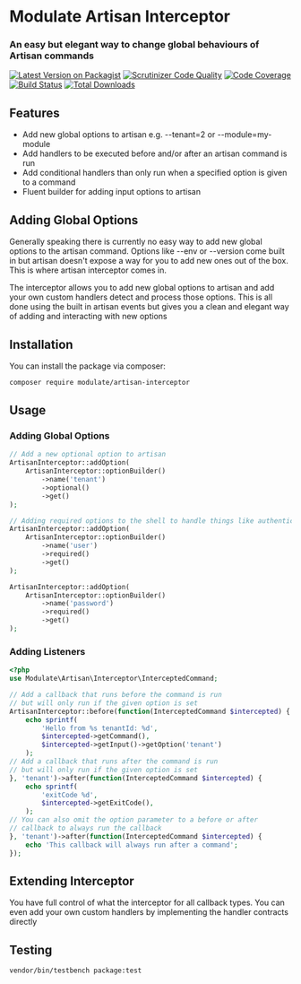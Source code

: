 # Modulate Artisan Interceptor
### An easy but elegant way to change global behaviours of Artisan commands

[![Latest Version on Packagist](https://img.shields.io/packagist/v/modulate/artisan-interceptor.svg?style=flat-square)](https://packagist.org/packages/modulate/artisan-interceptor)
[![Scrutinizer Code Quality](https://scrutinizer-ci.com/g/modulate-php/artisan-interceptor/badges/quality-score.png?b=main)](https://scrutinizer-ci.com/g/modulate-php/artisan-interceptor/?branch=main)
[![Code Coverage](https://scrutinizer-ci.com/g/modulate-php/artisan-interceptor/badges/coverage.png?b=main)](https://scrutinizer-ci.com/g/modulate-php/artisan-interceptor/?branch=main)
[![Build Status](https://scrutinizer-ci.com/g/modulate-php/artisan-interceptor/badges/build.png?b=main)](https://scrutinizer-ci.com/g/modulate-php/artisan-interceptor/build-status/main)
[![Total Downloads](https://img.shields.io/packagist/dt/modulate/artisan-interceptor.svg?style=flat-square)](https://packagist.org/packages/modulate/artisan-interceptor)

## Features

- Add new global options to artisan e.g. --tenant=2 or --module=my-module
- Add handlers to be executed before and/or after an artisan command is run
- Add conditional handlers than only run when a specified option is given to a command
- Fluent builder for adding input options to artisan

## Adding Global Options
Generally speaking there is currently no easy way to add new global options to the artisan command. Options like --env or --version come built in
but artisan doesn't expose a way for you to add new ones out of the box. This is where artisan interceptor comes in.

The interceptor allows you to add new global options to artisan and add your own custom handlers detect and process those options.
This is all done using the built in artisan events but gives you a clean and elegant way of adding and interacting with new options

## Installation

You can install the package via composer:

```bash
composer require modulate/artisan-interceptor
```

## Usage

### Adding Global Options
```php
// Add a new optional option to artisan
ArtisanInterceptor::addOption(
    ArtisanInterceptor::optionBuilder()
        ->name('tenant')
        ->optional()
        ->get()
);

// Adding required options to the shell to handle things like authentication
ArtisanInterceptor::addOption(
    ArtisanInterceptor::optionBuilder()
        ->name('user')
        ->required()
        ->get()
);

ArtisanInterceptor::addOption(
    ArtisanInterceptor::optionBuilder()
        ->name('password')
        ->required()
        ->get()
);

```

### Adding Listeners
```php
<?php
use Modulate\Artisan\Interceptor\InterceptedCommand;

// Add a callback that runs before the command is run
// but will only run if the given option is set
ArtisanInterceptor::before(function(InterceptedCommand $intercepted) {
    echo sprintf(
        'Hello from %s tenantId: %d', 
        $intercepted->getCommand(),
        $intercepted->getInput()->getOption('tenant')
    );
// Add a callback that runs after the command is run
// but will only run if the given option is set
}, 'tenant')->after(function(InterceptedCommand $intercepted) {
    echo sprintf(
        'exitCode %d',
        $intercepted->getExitCode(),
    );
// You can also omit the option parameter to a before or after
// callback to always run the callback
}, 'tenant')->after(function(InterceptedCommand $intercepted) {
    echo 'This callback will always run after a command';
});
```

## Extending Interceptor
You have full control of what the interceptor for all callback types.
You can even add your own custom handlers by implementing the handler
contracts directly

## Testing
```bash
vendor/bin/testbench package:test
```
